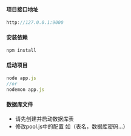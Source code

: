 #### 项目接口地址

```js
http://127.0.0.1:9000
```

#### 安装依赖

```js
npm install 
```

#### 启动项目

```js
node app.js
//or
nodemon app.js
```

#### 数据库文件

- 请先创建并启动数据库表
- 修改pool.js中的配置 如（表名，数据库密码...）

